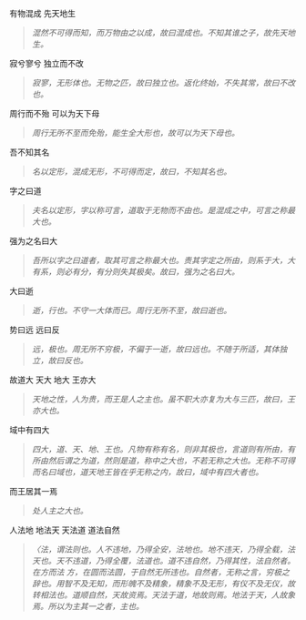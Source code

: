 有物混成 先天地生
>*混然不可得而知，而万物由之以成，故曰混成也。不知其谁之子，故先天地生。*

寂兮寥兮 独立而不改
>*寂寥，无形体也。无物之匹，故曰独立也。返化终始，不失其常，故曰不改也。*

周行而不殆 可以为天下母
>*周行无所不至而免殆，能生全大形也，故可以为天下母也。*

吾不知其名
>*名以定形，混成无形，不可得而定，故曰，不知其名也。*

字之曰道
>*夫名以定形，字以称可言，道取于无物而不由也。是混成之中，可言之称最大也。*

强为之名曰大
>*吾所以字之曰道者，取其可言之称最大也。责其字定之所由，则系于大，大有系，则必有分，有分则失其极矣。故曰，强为之名曰大。*

大曰逝
>*逝，行也。不守一大体而已。周行无所不至，故曰逝也。*

势曰远 远曰反
>*远，极也。周无所不穷极，不偏于一逝，故曰远也。不随于所适，其体独立，故曰反也。*

故道大 天大 地大 王亦大
>*天地之性，人为贵，而王是人之主也。虽不职大亦复为大与三匹，故曰，王亦大也。*

域中有四大
>*四大，道、天、地、王也。凡物有称有名，则非其极也，言道则有所由，有所由然后谓之为道，然则是道，称中之大也，不若无称之大也。无称不可得而名曰域也，道天地王皆在乎无称之内，故曰，域中有四大者也。*

而王居其一焉
>*处人主之大也。*

人法地 地法天 天法道 道法自然
>*〈法，谓法则也。人不违地，乃得全安，法地也。地不违天，乃得全载，法天也。天不违道，乃得全覆，法道也。道不违自然，乃得其性，法自然者。在方而法 方，在圆而法圆，于自然无所违也。自然者，无称之言，穷极之辞也。用智不及无知，而形魄不及精象，精象不及无形，有仪不及无仪，故转相法也。道顺自然，天故资焉。天法于道，地故则焉。地法于天，人故象焉。所以为主其一之者，主也。*
